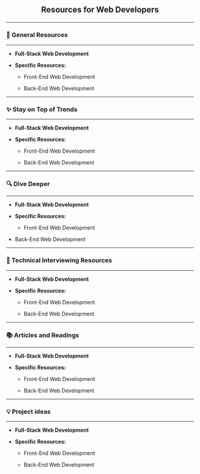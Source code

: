 ## <p style="text-align: center;"> Resources for Web Developers</p>

---

### 🔧 General Resources

----
- **Full-Stack Web Development**

- **Specific Resources:**

   - Front-End Web Development

   - Back-End Web Development

----

### ✨ Stay on Top of Trends

----

- **Full-Stack Web Development**

- **Specific Resources:**

   - Front-End Web Development

   - Back-End Web Development


---

### 🔍  Dive Deeper

----

- **Full-Stack Web Development**

- **Specific Resources:**

   - Front-End Web Development

 - Back-End Web Development


---

### 💬 Technical Interviewing Resources

----

- **Full-Stack Web Development**

- **Specific Resources:**

   - Front-End Web Development

   - Back-End Web Development

---

### 📚 Articles and Readings

----

- **Full-Stack Web Development**

- **Specific Resources:**

   - Front-End Web Development

   - Back-End Web Development

---

### 💡 Project ideas

----

- **Full-Stack Web Development**

- **Specific Resources:**

   - Front-End Web Development

   - Back-End Web Development